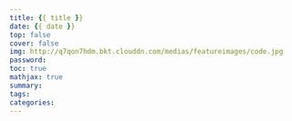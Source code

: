 ```yaml
---
title: {{ title }}
date: {{ date }}
top: false
cover: false
img: http://q7qon7hdm.bkt.clouddn.com/medias/featureimages/code.jpg
password:
toc: true
mathjax: true
summary:
tags:
categories:
---
```

